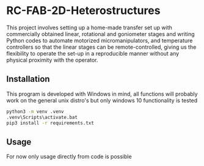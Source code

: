 # RC-FAB-2D-Heterostructures
This project involves setting up a home-made transfer set up with commercially obtained linear, rotational and goniometer stages and writing Python codes to automate motorized micromanipulators, and temperature controllers so that the linear stages can be remote-controlled, giving us the flexibility to operate the set-up in a reproducible manner without any physical proximity with the operator.

## Installation
This program is developed with Windows in mind, all functions will probably work on the general unix distro's but only windows 10 functionality is tested

```bash
python3 -m venv .venv
.venv\Scripts\activate.bat
pip3 install -r requirements.txt
```

## Usage
For now only usage directly from code is possible